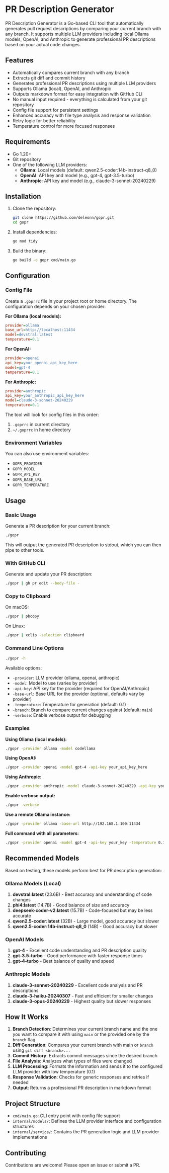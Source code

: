 # PR Description Generator

PR Description Generator is a Go-based CLI tool that automatically generates pull request descriptions by comparing your current branch with any branch. It supports multiple LLM providers including local Ollama models, OpenAI, and Anthropic to generate professional PR descriptions based on your actual code changes.

## Features

- Automatically compares current branch with any branch
- Extracts git diff and commit history
- Generates professional PR descriptions using multiple LLM providers
- Supports Ollama (local), OpenAI, and Anthropic
- Outputs markdown format for easy integration with GitHub CLI
- No manual input required - everything is calculated from your git repository
- Config file support for persistent settings
- Enhanced accuracy with file type analysis and response validation
- Retry logic for better reliability
- Temperature control for more focused responses

## Requirements

- Go 1.20+
- Git repository
- One of the following LLM providers:
  - **Ollama**: Local models (default: qwen2.5-coder:14b-instruct-q8_0)
  - **OpenAI**: API key and model (e.g., gpt-4, gpt-3.5-turbo)
  - **Anthropic**: API key and model (e.g., claude-3-sonnet-20240229)

## Installation

1. Clone the repository:

   ```bash
   git clone https://github.com/deleonn/gopr.git
   cd gopr
   ```

2. Install dependencies:

   ```bash
   go mod tidy
   ```

3. Build the binary:

   ```bash
   go build -o gopr cmd/main.go
   ```

## Configuration

### Config File

Create a `.goprrc` file in your project root or home directory. The configuration depends on your chosen provider:

**For Ollama (local models):**
```ini
provider=ollama
base_url=http://localhost:11434
model=devstral:latest
temperature=0.1
```

**For OpenAI:**
```ini
provider=openai
api_key=your_openai_api_key_here
model=gpt-4
temperature=0.1
```

**For Anthropic:**
```ini
provider=anthropic
api_key=your_anthropic_api_key_here
model=claude-3-sonnet-20240229
temperature=0.1
```

The tool will look for config files in this order:

1. `.goprrc` in current directory
2. `~/.goprrc` in home directory

### Environment Variables

You can also use environment variables:

- `GOPR_PROVIDER`
- `GOPR_MODEL`
- `GOPR_API_KEY`
- `GOPR_BASE_URL`
- `GOPR_TEMPERATURE`

## Usage

### Basic Usage

Generate a PR description for your current branch:

```bash
./gopr
```

This will output the generated PR description to stdout, which you can then pipe to other tools.

### With GitHub CLI

Generate and update your PR description:

```bash
./gopr | gh pr edit --body-file -
```

### Copy to Clipboard

On macOS:

```bash
./gopr | pbcopy
```

On Linux:

```bash
./gopr | xclip -selection clipboard
```

### Command Line Options

```bash
./gopr -h
```

Available options:

- `-provider`: LLM provider (ollama, openai, anthropic)
- `-model`: Model to use (varies by provider)
- `-api-key`: API key for the provider (required for OpenAI/Anthropic)
- `-base-url`: Base URL for the provider (optional, defaults vary by provider)
- `-temperature`: Temperature for generation (default: 0.1)
- `-branch`: Branch to compare current changes against (default: `main`)
- `-verbose`: Enable verbose output for debugging

### Examples

**Using Ollama (local models):**
```bash
./gopr -provider ollama -model codellama
```

**Using OpenAI:**
```bash
./gopr -provider openai -model gpt-4 -api-key your_api_key_here
```

**Using Anthropic:**
```bash
./gopr -provider anthropic -model claude-3-sonnet-20240229 -api-key your_api_key_here
```

**Enable verbose output:**
```bash
./gopr -verbose
```

**Use a remote Ollama instance:**
```bash
./gopr -provider ollama -base-url http://192.168.1.100:11434
```

**Full command with all parameters:**
```bash
./gopr -provider openai -model gpt-4 -api-key your_key -temperature 0.1 -branch main -verbose
```

## Recommended Models

Based on testing, these models perform best for PR description generation:

### Ollama Models (Local)
1. **devstral:latest** (23.6B) - Best accuracy and understanding of code changes
2. **phi4:latest** (14.7B) - Good balance of size and accuracy
3. **deepseek-coder-v2:latest** (15.7B) - Code-focused but may be less accurate
4. **qwen2.5-coder:latest** (32B) - Large model, good accuracy but slower
5. **qwen2.5-coder:14b-instruct-q8_0** (14B) - Good accuracy but slower

### OpenAI Models
1. **gpt-4** - Excellent code understanding and PR description quality
2. **gpt-3.5-turbo** - Good performance with faster response times
3. **gpt-4-turbo** - Best balance of quality and speed

### Anthropic Models
1. **claude-3-sonnet-20240229** - Excellent code analysis and PR descriptions
2. **claude-3-haiku-20240307** - Fast and efficient for smaller changes
3. **claude-3-opus-20240229** - Highest quality but slower responses

## How It Works

1. **Branch Detection**: Determines your current branch name and the one you want to compare it with using `main` or the provided one by the `branch` flag
2. **Diff Generation**: Compares your current branch with main or `branch` using `git diff <branch>...`
3. **Commit History**: Extracts commit messages since the desired branch
4. **File Analysis**: Analyzes what types of files were changed
5. **LLM Processing**: Formats the information and sends it to the configured LLM provider with low temperature (0.1)
6. **Response Validation**: Checks for generic responses and retries if needed
7. **Output**: Returns a professional PR description in markdown format

## Project Structure

- `cmd/main.go`: CLI entry point with config file support
- `internal/models/`: Defines the LLM provider interface and configuration structures
- `internal/service/`: Contains the PR generation logic and LLM provider implementations

## Contributing

Contributions are welcome! Please open an issue or submit a PR.
